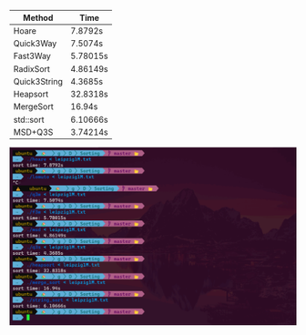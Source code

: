 | Method | Time |
| --- | --- |
| Hoare | 7.8792s |
| Quick3Way | 7.5074s |
| Fast3Way | 5.78015s |
| RadixSort | 4.86149s |
| Quick3String | 4.3685s |
| Heapsort | 32.8318s |
| MergeSort | 16.94s |
| std::sort | 6.10666s |
| MSD+Q3S | 3.74214s |

![](img/results.png)
